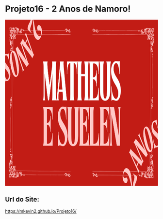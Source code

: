 # Projeto16 - 2 Anos de Namoro!
<img src="https://github.com/MKevin2/Projeto16/blob/main/img/1.png" widht="550px" height="550px"/>

## Url do Site:
https://mkevin2.github.io/Projeto16/
